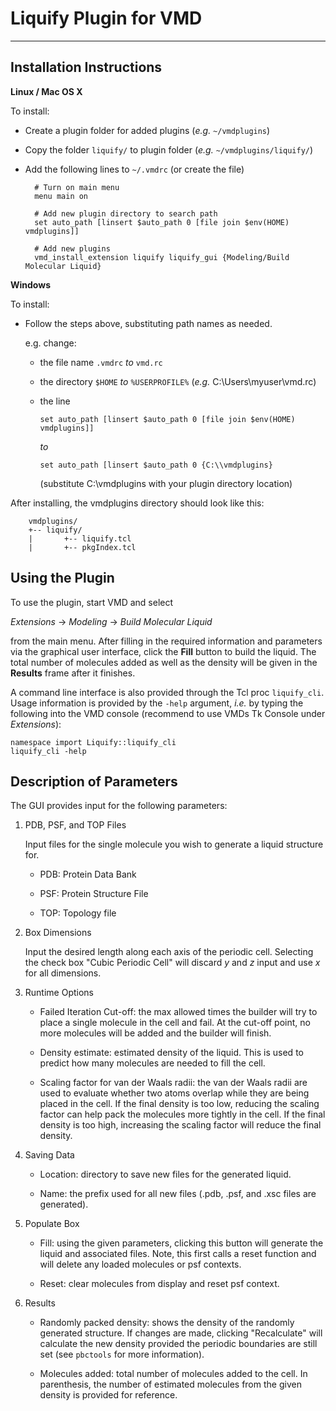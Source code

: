 Liquify Plugin for VMD
==============================
---

Installation Instructions
------------------------------

__Linux / Mac OS X__

To install:

- Create a plugin folder for added plugins (_e.g._ `~/vmdplugins`)
- Copy the folder `liquify/` to plugin folder (_e.g._ `~/vmdplugins/liquify/`)
- Add the following lines to `~/.vmdrc` (or create the file)

        # Turn on main menu
        menu main on

        # Add new plugin directory to search path
        set auto_path [linsert $auto_path 0 [file join $env(HOME) vmdplugins]]

        # Add new plugins
        vmd_install_extension liquify liquify_gui {Modeling/Build Molecular Liquid}

__Windows__

To install:

- Follow the steps above, substituting path names as needed.

    e.g. change:
    
	- the file name `.vmdrc` _to_ `vmd.rc`
    - the directory `$HOME` _to_ `%USERPROFILE%` (_e.g._ C:\\Users\\myuser\\vmd.rc)
    - the line 

        `set auto_path [linsert $auto_path 0 [file join $env(HOME) vmdplugins]]` 

        _to_

        `set auto_path [linsert $auto_path 0 {C:\\vmdplugins}`

        (substitute C:\\vmdplugins with your plugin directory location)

After installing, the vmdplugins directory should look like this:
        
        vmdplugins/
        +-- liquify/
        |       +-- liquify.tcl
        |       +-- pkgIndex.tcl

Using the Plugin
------------------

To use the plugin, start VMD and select 

_Extensions_ -> _Modeling_ -> _Build Molecular Liquid_ 

from the main menu.  After filling in the required information and parameters via the graphical user interface, click the __Fill__ button to build the liquid.  The total number of molecules added as well as the density will be given in the __Results__ frame after it finishes.

A command line interface is also provided through the Tcl proc `liquify_cli`. Usage information is provided by the `-help` argument, _i.e._ by typing the following into the VMD console (recommend to use VMDs Tk Console under _Extensions_):
   
    namespace import Liquify::liquify_cli
    liquify_cli -help

Description of Parameters
-------------------------

The GUI provides input for the following parameters:

1. PDB, PSF, and TOP Files

    Input files for the single molecule you wish to generate a liquid structure for.
 

    - PDB: Protein Data Bank 
 
    - PSF: Protein Structure File

    - TOP: Topology file

2. Box Dimensions

    Input the desired length along each axis of the periodic cell. Selecting the check box "Cubic Periodic Cell" will discard _y_ and _z_ input and use _x_ for all dimensions.

3. Runtime Options

    - Failed Iteration Cut-off: the max allowed times the builder will try to place a single molecule in the cell and fail. At the cut-off point, no more molecules will be added and the builder will finish. 

    - Density estimate: estimated density of the liquid. This is used to predict how many molecules are needed to fill the cell.

    - Scaling factor for van der Waals radii: the van der Waals radii are used to evaluate whether two atoms overlap while they are being placed in the cell.  If the final density is too low, reducing the scaling factor can help pack the molecules more tightly in the cell. If the final density is too high, increasing the scaling factor will reduce the final density.

4. Saving Data

    - Location: directory to save new files for the generated liquid.

    - Name: the prefix used for all new files (.pdb, .psf, and .xsc files are generated).

5. Populate Box

    - Fill: using the given parameters, clicking this button will generate the liquid and associated files.  Note, this first calls a reset function and will delete any loaded molecules or psf contexts.

    - Reset: clear molecules from display and reset psf context.

6. Results

    - Randomly packed density: shows the density of the randomly generated structure. If changes are made, clicking "Recalculate" will calculate the new density provided the periodic boundaries are still set (see `pbctools` for more information).

    - Molecules added: total number of molecules added to the cell. In parenthesis, the number of estimated molecules from the given density is provided for reference.

